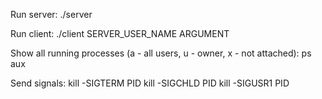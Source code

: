 Run server:
./server

Run client:
./client SERVER_USER_NAME ARGUMENT


Show all running processes (a - all users, u - owner, x - not attached):
ps aux

Send signals:
kill -SIGTERM PID
kill -SIGCHLD PID
kill -SIGUSR1 PID
